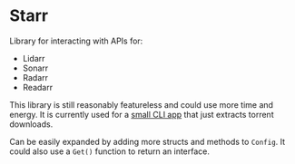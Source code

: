 # Starr

Library for interacting with APIs for:
-   Lidarr
-   Sonarr
-   Radarr
-   Readarr

This library is still reasonably featureless and could use more time and energy.
It is currently used for a [small CLI app](https://github.com/davidnewhall/unpackerr)
that just extracts torrent downloads.

Can be easily expanded by adding more structs and methods to `Config`. It could
also use a `Get()` function to return an interface.
